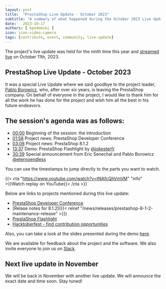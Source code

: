 ```yaml
---
layout: post
title:  "PrestaShop Live Update - October 2023"
subtitle: "A summary of what happened during the October 2023 Live Update"
date:   2023-10-17
authors: [ kpodemski ]
icon: icon-video-camera
tags: [contribute, event, community, live-update]
---
```


The project's live update was held for the ninth time this year and [streamed live](https://www.youtube.com/watch?v=tNAfcQhVmVM) on October 11th, 2023.

## PrestaShop Live Update - October 2023

It was a special Live Update where we said goodbye to the project leader, [Pablo Borowicz](https://github.com/eternoendless), who, after over six years, is leaving the PrestaShop company. On behalf of everyone in the project, I would like to thank him for all the work he has done for the project and wish him all the best in his future endeavors.

## The session's agenda was as follows:

- [00:00](https://www.youtube.com/watch?v=tNAfcQhVmVM) Beginning of the session: the introduction
- [01:58](https://youtu.be/tNAfcQhVmVM?t=118) Project news: PrestaShop Developer Conference
- [03:08](https://youtu.be/tNAfcQhVmVM?t=188) Project news: PrestaShop 8.1.2
- [13:37](https://youtu.be/tNAfcQhVmVM?t=817) Demo: PrestaShop Flashlight by [@jokesterfr](https://github.com/jokesterfr)
- [30:39](https://youtu.be/tNAfcQhVmVM?t=1839) Special announcement from Eric Senechal and Pablo Borowicz [@eternoendless](https://github.com/eternoendless)

You can use the timestamps to jump directly to the parts you want to watch.

{{< cta "https://www.youtube.com/watch?v=tNAfcQhVmVM" "info" >}}Watch replay on YouTube{{< /cta >}}

Below are links to projects mentioned during this live update:
- [PrestaShop Developer Conference](https://events.prestashop.com/prestashop-developer-conference/en)
- [Relase notes for 8.1.2]({{< relref "/news/releases/prestashop-8-1-2-maintenance-release" >}})
- [PrestaShop Flashlight](https://github.com/PrestaShop/prestashop-flashlight)
- [Hacktoberfest - find contribution opportunities](https://github.com/PrestaShop/PrestaShop/issues/33205)


Also, you can take a look at the slides presented during the demo [here](https://docs.google.com/presentation/d/1ksgC7Eped5eRcvoJaFIvtFRFd6FzZq9nrwUziqLaIp4/edit?usp=sharing).

We are available for feedback about the project and the software. We also invite everyone to join us on [Slack](https://www.prestashop-project.org/slack/).

## Next live update in November

We will be back in November with another live update. We will announce the exact date and time soon. Stay tuned!
